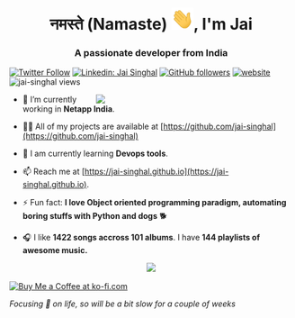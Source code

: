<h1 align="center">नमस्ते (Namaste) <img src="https://raw.githubusercontent.com/ABSphreak/ABSphreak/master/gifs/Hi.gif" width="40px" />, I'm Jai</h1>
<h3 align="center">A passionate developer from India</h3>

<span align="left">
  
[![Twitter Follow](https://img.shields.io/twitter/follow/misteranmol?label=Follow)](https://twitter.com/intent/follow?screen_name=jai_si_)
[![Linkedin: Jai Singhal](https://img.shields.io/badge/-jai-blue?style=flat-square&logo=Linkedin&logoColor=white&link=https://www.linkedin.com/in/jai-singhal/)](https://www.linkedin.com/in/jai-singhal)
[![GitHub followers](https://img.shields.io/github/followers/jai-singhal?label=Follow&style=social)](https://github.com/jai-singhal)
[![website](https://img.shields.io/badge/Website-46a2f1.svg?&style=flat-square&logo=Google-Chrome&logoColor=white&link=https://jai-singhal.github.io/)](https://jai-singhal.github.io/)
 <img src="https://komarev.com/ghpvc/?username=jai-singhal" alt="jai-singhal views" /> </span>
 
 
<img align='right' src="https://media.giphy.com/media/SWoSkN6DxTszqIKEqv/giphy.gif" width="350">

- 🔭 I’m currently working in **Netapp India**.

- 👨‍💻 All of my projects are available at [https://github.com/jai-singhal](https://github.com/jai-singhal)

- 🧠 I am currently learning **Devops tools**.

- 📫 Reach me at [https://jai-singhal.github.io](https://jai-singhal.github.io).

- ⚡ Fun fact: **I love Object oriented programming paradigm, automating boring stuffs with Python and dogs** 🐕

- 🎧 I like **1422 songs accross 101 albums**. I have **144 playlists of awesome music.**

<!--
<img src="https://media.giphy.com/media/LnQjpWaON8nhr21vNW/giphy.gif" width="60"> <em><b>I love connecting with different people</b> so if you want to say <b>hi, I'll be happy to meet you more!</b> 😊</em>
-->
<p align = "center">
<img src="https://github-readme-stats.vercel.app/api?username=jai-singhal&show_icons=true&theme=onedark" />
</p>

<a href='https://ko-fi.com/N4N812393' target='_blank'><img height='30' style='border:0px;height:30px;' src='https://cdn.ko-fi.com/cdn/kofi3.png?v=2' border='0' alt='Buy Me a Coffee at ko-fi.com' /></a>
<!--
 If you like what I do, maybe consider buying me a coffee/tea 🥺👉👈
-->
_Focusing 🎯 on life, so will be a bit slow for a couple of weeks_
